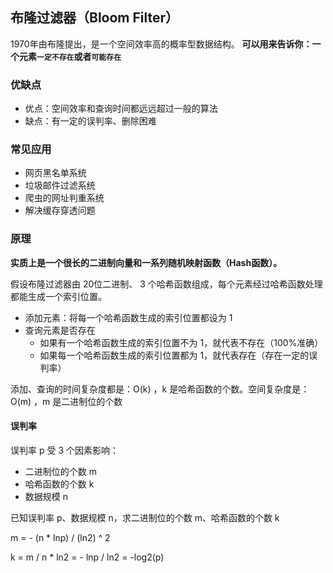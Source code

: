 ## 布隆过滤器（Bloom Filter）

1970年由布隆提出，是一个空间效率高的概率型数据结构。
**可以用来告诉你：一个元素`一定不存在`或者`可能存在`**

### 优缺点
- 优点：空间效率和查询时间都远远超过一般的算法
- 缺点：有一定的误判率、删除困难

### 常见应用
- 网页黑名单系统
- 垃圾邮件过滤系统
- 爬虫的网址判重系统
- 解决缓存穿透问题

### 原理
**实质上是一个很长的二进制向量和一系列随机映射函数（Hash函数）。**

假设布隆过滤器由 20位二进制、 3 个哈希函数组成，每个元素经过哈希函数处理都能生成一个索引位置。
- 添加元素：将每一个哈希函数生成的索引位置都设为 1 
- 查询元素是否存在
  - 如果有一个哈希函数生成的索引位置不为 1，就代表不存在（100%准确）
  - 如果每一个哈希函数生成的索引位置都为 1，就代表存在（存在一定的误判率）

添加、查询的时间复杂度都是：O(k) ，k 是哈希函数的个数。空间复杂度是：O(m) ，m 是二进制位的个数

#### 误判率
误判率 p 受 3 个因素影响：
- 二进制位的个数 m
- 哈希函数的个数 k
- 数据规模 n 

已知误判率 p、数据规模 n，求二进制位的个数 m、哈希函数的个数 k

m = - (n * lnp) / (ln2) ^ 2

k = m / n * ln2 = - lnp / ln2 = -log2(p)
